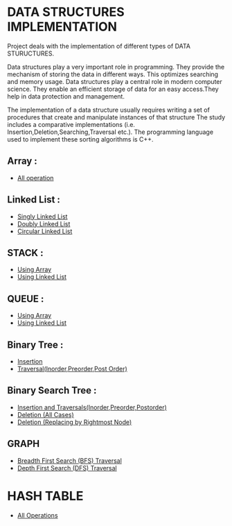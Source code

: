 # DATA STRUCTURES IMPLEMENTATION

Project deals with the implementation of different types of DATA STURUCTURES.

Data structures play a very important role in programming. They provide the mechanism of storing the data in different ways. This optimizes searching and memory usage. Data structures play a central role in modern computer science. They enable an efficient storage of data for an easy access.They help in data protection and management.

The implementation of a data structure usually requires writing a set of procedures that create and manipulate instances of that structure
The study includes a comparative implementations (i.e. Insertion,Deletion,Searching,Traversal etc.).
The programming language used to implement these sorting algorithms is C++. 
 
## Array : 
* [All operation](https://github.com/sameerkhan97/DATA-STRUCTURES-IMPLEMENTATIONS/blob/master/Array%20All%20Operations.cpp)

## Linked List :
* [Singly Linked List](https://github.com/sameerkhan97/data-structure-implementations/blob/master/Singly%20Linked%20list%20Traversal%2CInsertion%2CDeletion%2CReverse.cpp)
* [Doubly Linked List](https://github.com/sameerkhan97/data-structure-implementations/blob/master/Doubly%20Linked%20list%20Traversal%2CInsertion%2CDeletion%2CReverse.cpp)
* [Circular Linked List](https://github.com/sameerkhan97/data-structure-implementations/blob/master/Circular%20Linked%20list%20Traversal%2CInsertion%2CDeletion%2CReverse.cpp)

## STACK : 
* [Using Array](https://github.com/sameerkhan97/data-structure-implementations/blob/master/Stack%20using%20Arrary.cpp)
* [Using Linked List](https://github.com/sameerkhan97/data-structure-implementations/blob/master/Stack%20using%20Linked%20List.cpp)

## QUEUE :
* [Using Array](https://github.com/sameerkhan97/data-structure-implementations/blob/master/Queue%20Using%20Array.cpp)
* [Using Linked List](https://github.com/sameerkhan97/data-structure-implementations/blob/master/Queue%20Using%20LL.cpp)

## Binary Tree :
* [Insertion](https://github.com/sameerkhan97/data-structure-implementations/blob/master/Binary%20Tree%20Insertion.cpp)
* [Traversal(Inorder,Preorder,Post Order)](https://github.com/sameerkhan97/data-structure-implementations/blob/master/Binary%20Tree%20Insertion%2CInorder%2CPreorde%2CPostorder%20Traversal.cpp)

## Binary Search Tree :
* [Insertion and Traversals(Inorder,Preorder,Postorder)](https://github.com/sameerkhan97/data-structure-implementations/blob/master/Binary%20Search%20Tree%20Insertion%2CAll%20Order%20Traversal.cpp)
* [Deletion (All Cases)](https://github.com/sameerkhan97/data-structure-implementations/blob/master/Binary%20Search%20Tree%20deletion(all%20cases).cpp)
* [Deletion (Replacing by Rightmost Node)](https://github.com/sameerkhan97/data-structure-implementations/blob/master/Binary%20Search%20Tree%20Deletion(replacing%20by%20rightmost%20node).cpp)

## GRAPH
* [Breadth First Search (BFS) Traversal](https://github.com/sameerkhan97/data-structure-implementations/blob/master/GRAPH%20---BFS%20using%20adjency%20matrix.cpp)
* [Depth First Search (DFS) Traversal](https://github.com/sameerkhan97/data-structure-implementations/blob/master/GRAPH%20---DFS%20using%20adjency%20matrix.cpp)

# HASH TABLE
* [All Operations](https://github.com/sameerkhan97/data-structure-implementations/blob/master/HASH%20TABLE%20Insert%2CDelete%2CSearch.cpp)
